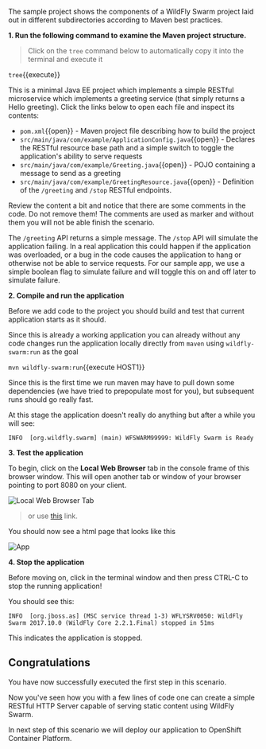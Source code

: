 The sample project shows the components of
a WildFly Swarm project laid out in different subdirectories according to Maven best
practices.

**1. Run the following command to examine the Maven project structure.**

> Click on the `tree` command below to automatically copy it into the terminal and execute it

``tree``{{execute}}

This is a minimal Java EE project which implements a simple RESTful microservice which implements a greeting service (that simply returns a Hello greeting).
Click the links below to open each file and inspect its contents:

* `pom.xml`{{open}} - Maven project file describing how to build the project
* `src/main/java/com/example/ApplicationConfig.java`{{open}} - Declares the RESTful resource base path and a simple switch to toggle the application's ability to serve requests
* `src/main/java/com/example/Greeting.java`{{open}} - POJO containing a message to send as a greeting
* `src/main/java/com/example/GreetingResource.java`{{open}} -  Definition of the `/greeting` and `/stop` RESTful endpoints.

Review the content a bit and notice that there are some comments in the code. Do not remove them! The comments are used as marker and without them you will not be able finish the scenario.

The `/greeting` API returns a simple message. The `/stop` API will simulate the application failing. In a real application
this could happen if the application was overloaded, or a bug in the code causes the application to hang or otherwise not be
able to service requests. For our sample app, we use a simple boolean flag to simulate failure and will toggle this on and off
later to simulate failure.

**2. Compile and run the application**

Before we add code to the project you should build and test that current application starts as it should.

Since this is already a working application you can already without any code changes run the application locally directly from `maven` using `wildfly-swarm:run` as the goal

``mvn wildfly-swarm:run``{{execute HOST1}}  

Since this is the first time we run maven may have to pull down some dependencies (we have tried to prepopulate most for you), but subsequent runs should go really fast.

At this stage the application doesn't really do anything but after a while you will see:

```console
INFO  [org.wildfly.swarm] (main) WFSWARM99999: WildFly Swarm is Ready
```

**3. Test the application**

To begin, click on the **Local Web Browser** tab in the console frame of this browser window. This will open another tab or window of your browser pointing to port 8080 on your client.

![Local Web Browser Tab](/openshift/assets/middleware/rhoar-getting-started-wfswarm/web-browser-tab.png)

> or use [this](https://[[HOST_SUBDOMAIN]]-8080-[[KATACODA_HOST]].environments.katacoda.com/) link.

You should now see a html page that looks like this

![App](/openshift/assets/middleware/rhoar-getting-started-wfswarm/app.png)

**4. Stop the application**

Before moving on, click in the terminal window and then press CTRL-C to stop the running application!

You should see this:

```console
INFO  [org.jboss.as] (MSC service thread 1-3) WFLYSRV0050: WildFly Swarm 2017.10.0 (WildFly Core 2.2.1.Final) stopped in 51ms
```

This indicates the application is stopped.

## Congratulations

You have now successfully executed the first step in this scenario.

Now you've seen how you with a few lines of code one can create a simple RESTful HTTP Server capable of serving static content using WildFly Swarm.

In next step of this scenario we will deploy our application to OpenShift Container Platform.
